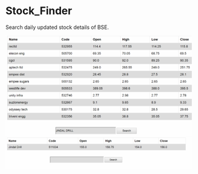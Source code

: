 # Stock_Finder
Search daily updated stock details of BSE.

![Alt text](main_page.PNG?raw=true "Top Ten Stocks")
![Alt text](search_page.PNG?raw=true "Search Page")

